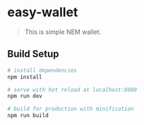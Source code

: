 # easy-wallet
> This is simple NEM wallet. 

## Build Setup

``` bash
# install dependencies
npm install

# serve with hot reload at localhost:8080
npm run dev

# build for production with minification
npm run build